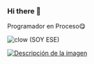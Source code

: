 ### Hi there 👋

Programador en Proceso😋

![clow](https://github.com/niikolo-bue/niikolo-bue/assets/137729404/5531484f-5798-46cf-9274-2ad321e44832)
(SOY ESE)

[![Descripción de la imagen]([URL_de_la_miniatura](https://i.ytimg.com/vi/PjsoP-O9EtQ/mqdefault.jpg))](https://www.youtube.com/watch?app=desktop&v=FXUIO2wIW6c)

